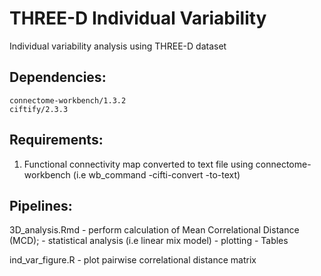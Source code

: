 # THREE-D Individual Variability
Individual variability analysis using THREE-D dataset

## Dependencies:
```R-studio
connectome-workbench/1.3.2 
ciftify/2.3.3
```

## Requirements:
1. Functional connectivity map converted to text file using connectome-workbench (i.e wb_command -cifti-convert -to-text)

## Pipelines:
3D_analysis.Rmd - perform calculation of Mean Correlational Distance (MCD);
                - statistical analysis (i.e linear mix model)
                - plotting
                - Tables

ind_var_figure.R - plot pairwise correlational distance matrix
